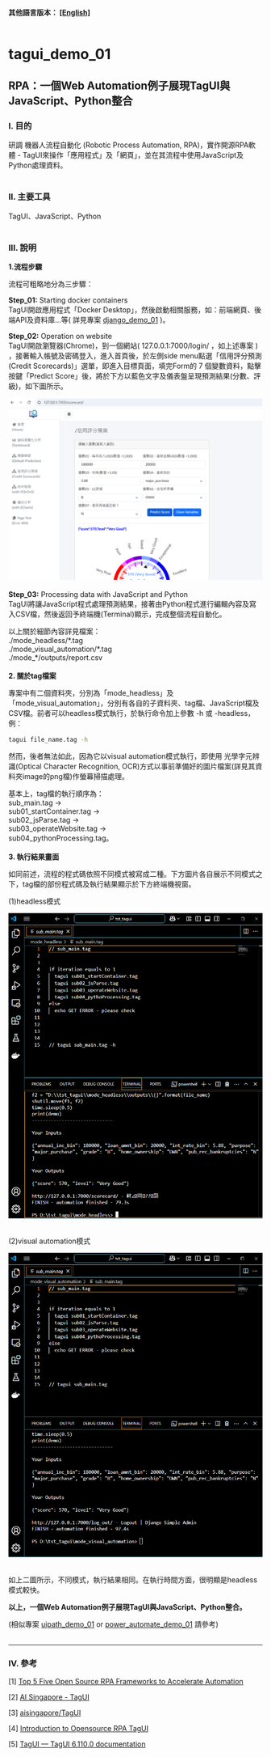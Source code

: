 #### __其他語言版本：__ [[English]](README.md)<br><br>

# **tagui_demo_01**

## **RPA：一個Web Automation例子展現TagUI與JavaScript、Python整合**

### **Ⅰ. 目的** 
研調 機器人流程自動化 (Robotic Process Automation, RPA)，實作開源RPA軟體 - TagUI來操作「應用程式」及「網頁」，並在其流程中使用JavaScript及Python處理資料。 
<br><br>

### **Ⅱ. 主要工具**
TagUI、JavaScript、Python<br><br>

### **Ⅲ. 說明**<br>

__1.流程步驟__ <br>

流程可粗略地分為三步驟：<br>

__Step_01:__ Starting docker containers<br>
TagUI開啟應用程式「Docker Desktop」，然後啟動相關服務，如：前端網頁、後端API及資料庫…等( 詳見專案 [django_demo_01](<https://github.com/qinglian1105>) )。<br>

__Step_02:__ Operation on website <br>
TagUI開啟瀏覽器(Chrome)，到一個網站( 127.0.0.1:7000/login/ ，如上述專案 ) ，接著輸入帳號及密碼登入，進入首頁後，於左側side menu點選「信用評分預測(Credit Scorecards)」選單，即進入目標頁面，填完Form的 7 個變數資料，點擊按鍵「Predict Score」後，將於下方以藍色文字及儀表盤呈現預測結果(分數、評級)，如下圖所示。 <br>

![avatar](./README_png/png_scorecards.png)<br><br>
__Step_03:__ Processing data with JavaScript and Python<br>
TagUI將讓JavaScript程式處理預測結果，接著由Python程式進行編輯內容及寫入CSV檔，然後返回予終端機(Terminal)顯示，完成整個流程自動化。<br>

以上關於細節內容詳見檔案： <br>
\./mode_headless/\*.tag <br> 
\./mode_visual_automation/\*.tag <br>
\./mode_\*/outputs/report.csv
<br>
<br>
__2. 關於tag檔案__ <br>

專案中有二個資料夾，分別為「mode_headless」及「mode_visual_automation」，分別有各自的子資料夾、tag檔、JavaScript檔及CSV檔。前者可以headless模式執行，於執行命令加上參數 -h 或 -headless，例：

```bash
tagui file_name.tag -h
```

然而，後者無法如此，因為它以visual automation模式執行，即使用 光學字元辨識(Optical Character Recognition, OCR)方式以事前準備好的圖片檔案(詳見其資料夾image的png檔)作螢幕掃描處理。<br>

基本上，tag檔的執行順序為：<br>
sub_main.tag →<br>
sub01_startContainer.tag →<br>
sub02_jsParse.tag →<br>
sub03_operateWebsite.tag →<br>
sub04_pythonProcessing.tag。
<br><br> 
__3. 執行結果畫面__ <br>

如同前述，流程的程式碼依照不同模式被寫成二種。下方圖片各自展示不同模式之下，tag檔的部份程式碼及執行結果顯示於下方終端機視窗。<br>

(1)headless模式<br>

![avatar](./README_png/png_result_headless.png)<br><br>

(2)visual automation模式<br>

![avatar](./README_png/png_result_va.png)<br><br>

如上二圖所示，不同模式，執行結果相同。在執行時間方面，很明顯是headless模式較快。<br>

__以上，一個Web Automation例子展現TagUI與JavaScript、Python整合。__ <br>

(相似專案 [uipath_demo_01](<https://github.com/qinglian1105/uipath_demo_01>)  or  [power_automate_demo_01](<https://github.com/qinglian1105/power_automate_demo_01>) 請參考)
<br><br>

---

### **Ⅳ. 參考**

[1] [Top 5 Five Open Source RPA Frameworks to Accelerate Automation](<https://www.simplilearn.com/top-open-source-rpa-frameworks-to-accelerate-automation-article>)

[2] [AI Singapore - TagUI](<https://aisingapore.org/aiproducts/tagui/>)

[3] [aisingapore/TagUI](<https://github.com/aisingapore/TagUI>)

[4] [Introduction to Opensource RPA TagUI](<https://www.youtube.com/watch?v=1JRuSZNBBUk&list=PL2gs9_mNDDvZSCPsJu4APZR6AaDzUY7R6>)

[5] [TagUI — TagUI 6.110.0 documentation](<https://tagui.readthedocs.io/en/latest/>)
